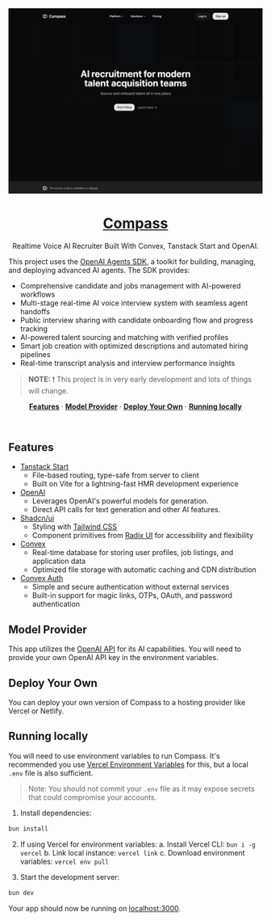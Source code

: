 <a href="https://compass-hr.vercel.app">
  <img alt="Realtime Voice AI Recruiter Built With Convex, Tanstack Start and OpenAI." src="./public/preview/compass.png">
  <h1 align="center">Compass</h1>
</a>

<p align="center">
  Realtime Voice AI Recruiter Built With Convex, Tanstack Start and OpenAI.
</p>

This project uses the [OpenAI Agents SDK](https://github.com/openai/openai-agents-js), a toolkit for building, managing, and deploying advanced AI agents. The SDK provides:

- Comprehensive candidate and jobs management with AI-powered workflows
- Multi-stage real-time AI voice interview system with seamless agent handoffs
- Public interview sharing with candidate onboarding flow and progress tracking
- AI-powered talent sourcing and matching with verified profiles
- Smart job creation with optimized descriptions and automated hiring pipelines
- Real-time transcript analysis and interview performance insights

> **NOTE:** ❗ This project is in very early development and lots of things will change.

<p align="center">
  <a href="#features"><strong>Features</strong></a> ·
  <a href="#model-provider"><strong>Model Provider</strong></a> ·
  <a href="#deploy-your-own"><strong>Deploy Your Own</strong></a> ·
  <a href="#running-locally"><strong>Running locally</strong></a>
</p>
<br/>

## Features

- [Tanstack Start](https://tanstack.com/start/latest)
  - File-based routing, type-safe from server to client
  - Built on Vite for a lightning-fast HMR development experience
- [OpenAI](https://openai.com/)
  - Leverages OpenAI's powerful models for generation.
  - Direct API calls for text generation and other AI features.
- [Shadcn/ui](https://ui.shadcn.com)
  - Styling with [Tailwind CSS](https://tailwindcss.com)
  - Component primitives from [Radix UI](https://radix-ui.com) for accessibility and flexibility
- [Convex](https://www.convex.dev/)
  - Real-time database for storing user profiles, job listings, and application data
  - Optimized file storage with automatic caching and CDN distribution
- [Convex Auth](https://labs.convex.dev/auth)
  - Simple and secure authentication without external services
  - Built-in support for magic links, OTPs, OAuth, and password authentication

## Model Provider

This app utilizes the [OpenAI API](https://openai.com/) for its AI capabilities. You will need to provide your own OpenAI API key in the environment variables.

## Deploy Your Own

You can deploy your own version of Compass to a hosting provider like Vercel or Netlify.

## Running locally

You will need to use environment variables to run Compass. It's recommended you use [Vercel Environment Variables](https://vercel.com/docs/projects/environment-variables) for this, but a local `.env` file is also sufficient.

> Note: You should not commit your `.env` file as it may expose secrets that could compromise your accounts.

1. Install dependencies:

```bash
bun install
```

2. If using Vercel for environment variables:
   a. Install Vercel CLI: `bun i -g vercel`
   b. Link local instance: `vercel link`
   c. Download environment variables: `vercel env pull`

3. Start the development server:

```bash
bun dev
```

Your app should now be running on [localhost:3000](http://localhost:3000/).
